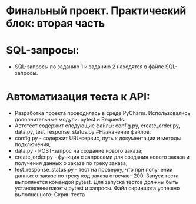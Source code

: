 ﻿# Финальный проект. Практический блок: вторая часть
# SQL-запросы:
- SQL-запросы по заданию 1 и заданию 2 находятся в файле SQL-запросы.
# Автоматизация теста к API:
- Разработка проекта проводилась в среде PyCharm. Использовались дополнительные модули: pytest и Requests.
- Автотест содержит следующие файлы: config.py, create_order.py, data.py, test_response_status.py
#Назначение файлов:
- config.py - содержит URL-сервис, путь к документации и методы подключения;
- data.py - POST-запрос на создание нового заказа;
- create_order.py - функция с запросами для создания нового заказа и получения данных о заказе по треку заказа;
- test_response_status.py - тест на проверку, что при получении данных о заказе по треку код заказа отвечает 200.
Запуск теста выполянется командой pytest.
Для запуска тестов должны быть установлены пакеты pytest и запросы.
Файл скриншота успешно выполненного: Скрин теста
